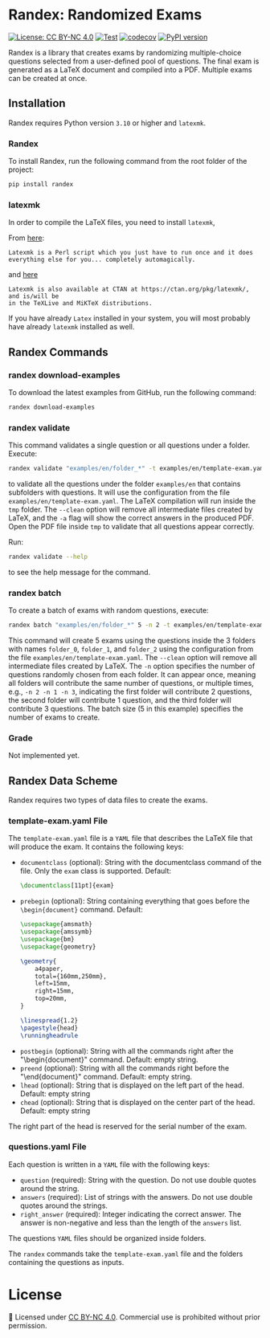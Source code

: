 # Randex: Randomized Exams

[![License: CC BY-NC 4.0](https://img.shields.io/badge/License-CC%20BY--NC%204.0-lightgrey.svg)](https://creativecommons.org/licenses/by-nc/4.0/)
[![Test](https://img.shields.io/github/actions/workflow/status/arampatzis/randex/test.yml?branch=main)](https://github.com/arampatzis/randex/actions/workflows/test.yml)
[![codecov](https://codecov.io/gh/arampatzis/randex/branch/main/graph/badge.svg)](https://codecov.io/gh/arampatzis/randex)
[![PyPI version](https://img.shields.io/pypi/v/randex.svg)](https://pypi.org/project/randex/)


Randex is a library that creates exams by randomizing multiple-choice questions selected
from a user-defined pool of questions.
The final exam is generated as a LaTeX document and compiled into a PDF.
Multiple exams can be created at once.

## Installation

Randex requires Python version `3.10` or higher and `latexmk`.

### Randex

To install Randex, run the following command from the root folder of the project:

```sh
pip install randex
```

### latexmk

In order to compile the LaTeX files, you need to install `latexmk`,

From [here](https://mg.readthedocs.io/latexmk.html):
```
Latexmk is a Perl script which you just have to run once and it does everything else for you... completely automagically.
```

and [here](https://www.cantab.net/users/johncollins/latexmk/)

```
Latexmk is also available at CTAN at https://ctan.org/pkg/latexmk/, and is/will be
in the TeXLive and MiKTeX distributions.
```

If you have already `Latex` installed in your system, you will most
probably have already `latexmk` installed as well.

## Randex Commands

### randex download-examples

To download the latest examples from GitHub, run the following command:

```sh
randex download-examples
```

### randex validate

This command validates a single question or all questions under a folder. Execute:

```sh
randex validate "examples/en/folder_*" -t examples/en/template-exam.yaml -o tmp --overwrite
```

to validate all the questions under the folder `examples/en` that contains subfolders
with questions.
It will use the configuration from the file `examples/en/template-exam.yaml`.
The LaTeX compilation will run inside the `tmp` folder.
The `--clean` option will remove all intermediate files created by LaTeX,
and the `-a` flag will show the correct answers in the produced PDF.
Open the PDF file inside `tmp` to validate that all questions appear correctly.

Run:

```sh
randex validate --help
```

to see the help message for the command.

### randex batch

To create a batch of exams with random questions, execute:

```sh
randex batch "examples/en/folder_*" 5 -n 2 -t examples/en/template-exam.yaml -o tmp --overwrite --clean
```

This command will create 5 exams using the questions inside the 3 folders with
names `folder_0`, `folder_1`, and `folder_2` using the configuration from the file
`examples/en/template-exam.yaml`.
The `--clean` option will remove all intermediate files created by LaTeX.
The `-n` option specifies the number of questions randomly chosen from each folder.
It can appear once, meaning all folders will contribute the same number of questions,
or multiple times, e.g., `-n 2 -n 1 -n 3`, indicating the first folder will contribute
2 questions, the second folder will contribute 1 question, and the third folder will
contribute 3 questions.
The batch size (5 in this example) specifies the number of exams to create.

### Grade

Not implemented yet.

## Randex Data Scheme

Randex requires two types of data files to create the exams.

### template-exam.yaml File

The `template-exam.yaml` file is a `YAML` file that describes the LaTeX file that will
produce the exam. It contains the following keys:

- `documentclass` (optional): String with the documentclass command of the file.
Only the `exam` class is supported. Default:
    ```latex
    \documentclass[11pt]{exam}
    ```
- `prebegin` (optional): String containing everything that goes before the
`\begin{document}` command. Default:
    ```latex
    \usepackage{amsmath}
    \usepackage{amssymb}
    \usepackage{bm}
    \usepackage{geometry}

    \geometry{
        a4paper,
        total={160mm,250mm},
        left=15mm,
        right=15mm,
        top=20mm,
    }

    \linespread{1.2}
    \pagestyle{head}
    \runningheadrule
    ```
- `postbegin` (optional): String with all the commands right after the "\begin{document}" command. Default: empty string.
- `preend` (optional): String with all the commands right before the "\end{document}" command. Default: empty string.
- `lhead` (optional): String that is displayed on the left part of the head. Default: empty string
- `chead` (optional): String that is displayed on the center part of the head. Default: empty string

The right part of the head is reserved for the serial number of the exam.

### questions.yaml File

Each question is written in a `YAML` file with the following keys:

- `question` (required): String with the question. Do not use double quotes around the string.
- `answers` (required): List of strings with the answers. Do not use double quotes around the strings.
- `right_answer` (required): Integer indicating the correct answer.
The answer is non-negative and less than the length of the `answers` list.

The questions `YAML` files should be organized inside folders.

The `randex` commands take the `template-exam.yaml` file and the folders containing the questions as inputs.



# License

📄 Licensed under [CC BY-NC 4.0](https://creativecommons.org/licenses/by-nc/4.0/).
Commercial use is prohibited without prior permission.
